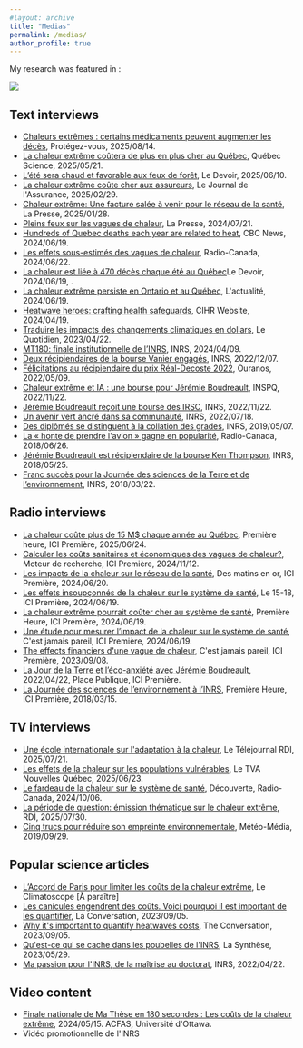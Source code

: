 ```yaml
---
#layout: archive
title: "Medias"
permalink: /medias/
author_profile: true
---
```


My research was featured in :

<img src = "https://jeremieboudreault.github.io/files/medias.png">

Text interviews
-------------------

* [Chaleurs extrêmes : certains médicaments peuvent augmenter les décès](https://www.protegez-vous.ca/nouvelles/sante-et-alimentation/chaleurs-extremes-certains-medicaments-peuvent-augmenter-le-risque-de-deces), Protégez-vous, 2025/08/14.
* [La chaleur extrême coûtera de plus en plus cher au Québec](https://www.quebecscience.qc.ca/environnement/chaleur-extreme-cout-cher-quebec/), Québec Science, 2025/05/21.
* [L’été sera chaud et favorable aux feux de forêt](https://www.ledevoir.com/environnement/889687/ete-sera-chaud-favorable-feux-foret-prevoit-environnement-canada), Le Devoir, 2025/06/10.
* [La chaleur extrême coûte cher aux assureurs](https://portail-assurance.ca/article/la-chaleur-extreme-coute-cher-au-systeme-de-sante-et-aux-assureurs-de-personnes/), Le Journal de l'Assurance, 2025/02/29. 
* [Chaleur extrême: Une facture salée à venir pour le réseau de la santé](https://www.lapresse.ca/actualites/sante/2025-01-28/chaleur-extreme/une-facture-salee-a-venir-pour-le-reseau-de-la-sante-previent-une-etude-de-l-inrs.php), La Presse, 2025/01/28.
* [Pleins feux sur les vagues de chaleur](https://www.lapresse.ca/actualites/sciences/2024-07-21/pleins-feux-sur-les-vagues-de-chaleur.php), La Presse, 2024/07/21.
* [Hundreds of Quebec deaths each year are related to heat](https://www.cbc.ca/news/canada/montreal/heat-mortality-quebec-1.7239971?cmp=rss), CBC News, 2024/06/19.
* [Les effets sous-estimés des vagues de chaleur](https://ici.radio-canada.ca/nouvelle/2082705/vague-chaleur-canicule-systeme-sante), Radio-Canada, 2024/06/22.
* [La chaleur est liée à 470 décès chaque été au Québec](https://www.ledevoir.com/societe/815114/chaleur-cause-470-deces-225-hospitalisations-chaque-ete-quebec)Le Devoir, 2024/06/19, .
* [La chaleur extrême persiste en Ontario et au Québec](https://lactualite.com/actualites/environnement-canada-affirme-que-la-chaleur-extreme-persiste-en-ontario-et-au-quebec/), L'actualité, 2024/06/19.
* [Heatwave heroes: crafting health safeguards](https://cihr-irsc.gc.ca/e/53886.html), CIHR Website, 2024/04/19. 
* [Traduire les impacts des changements climatiques en dollars](https://www.lequotidien.com/actualites/actualites-locales/2023/04/22/traduire-les-impacts-des-changements-climatiques-en-dollars-QCJ3ALYXO5A5RF7AR3L57NFAMU/), Le Quotidien, 2023/04/22.
* [MT180: finale institutionnelle de l’INRS](https://inrs.ca/actualites/ma-these-en-180-secondes-et-three-minute-thesis-devoilement-des-laureats-de-linrs/), INRS, 2024/04/09.
* [Deux récipiendaires de la bourse Vanier engagés](https://inrs.ca/actualites/linrs-fait-bonne-figure-a-la-remise-des-bourses-vanier2022/), INRS, 2022/12/07.
* [Félicitations au récipiendaire du prix Réal-Decoste 2022](https://www.ouranos.ca/felicitations-au-recipiendaire-du-prix-real-decoste-2022/), Ouranos, 2022/05/09.
* [Chaleur extrême et IA : une bourse pour Jérémie Boudreault](https://www.inspq.qc.ca/nouvelles/chaleur-extreme-intelligence-artificielle-bourse-recherche-jeremie-boudreault), INSPQ, 2022/11/22.
* [Jérémie Boudreault reçoit une bourse des IRSC](https://inrs.ca/actualites/le-doctorant-jeremie-boudreault-recoit-la-bourse-dimpact-sur-le-systeme-de-sante-des-irsc/), INRS, 2022/11/22.
* [Un avenir vert ancré dans sa communauté](https://inrs.ca/actualites/un-avenir-vert-ancre-dans-sa-communaute/), INRS, 2022/07/18.
* [Des diplômés se distinguent à la collation des grades](https://inrs.ca/actualites/des-diplomees-se-distinguent-a-la-collation-des-grades-2018-2019/), INRS, 2019/05/07.
* [La « honte de prendre l'avion » gagne en popularité](https://ici.radio-canada.ca/nouvelle/1202404/environnement-lutte-changements-climatiques-flygskam-vol), Radio-Canada, 2018/06/26.
* [Jérémie Boudreault est récipiendaire de la bourse Ken Thompson](https://inrs.ca/actualites/jeremie-boudreault-est-recipiendaire-de-la-bourse-ken-thompson-de-lacrh/), INRS, 2018/05/25.
* [Franc succès pour la Journée des sciences de la Terre et de l’environnement](https://inrs.ca/actualites/franc-succes-pour-la-journee-des-sciences-de-la-terre-et-de-lenvironnement/), INRS, 2018/03/22.


Radio interviews
-------------------

* [La chaleur coûte plus de 15 M$ chaque année au Québec](https://ici.radio-canada.ca/ohdio/premiere/emissions/premiere-heure/segments/rattrapage/2104442/effets-episodes-chaleur-extreme-sur-systeme-sante), Première heure, ICI Première, 2025/06/24.
* [Calculer les coûts sanitaires et économiques des vagues de chaleur?](https://ici.radio-canada.ca/ohdio/premiere/emissions/moteur-de-recherche/segments/rattrapage/1910988/comment-calculer-couts-sanitaires-et-economiques-vagues-chaleur), Moteur de recherche, ICI Première, 2024/11/12.
* [Les impacts de la chaleur sur le réseau de la santé](https://ici.radio-canada.ca/ohdio/premiere/emissions/des-matins-en-or/segments/rattrapage/1787912/impacts-chaleur-sur-reseau-sante), Des matins en or, ICI Première, 2024/06/20.
* [Les effets insoupçonnés de la chaleur sur le système de santé](https://ici.radio-canada.ca/ohdio/premiere/emissions/le-15-18/segments/rattrapage/1787107/effets-insoupconnes-chaleur-extreme-sur-systeme-sante-au-quebec), Le 15-18, ICI Première, 2024/06/19.
* [La chaleur extrême pourrait coûter cher au système de santé](https://ici.radio-canada.ca/ohdio/premiere/emissions/premiere-heure/segments/rattrapage/1786707/chaleur-un-reel-fardeau-sanitaire), Première Heure, ICI Première, 2024/06/19.
* [Une étude pour mesurer l’impact de la chaleur sur le système de santé](https://ici.radio-canada.ca/ohdio/premiere/emissions/cest-jamais-pareil/segments/rattrapage/1786894/une-etude-pour-mesurer-impact-chaleur-sur-systeme-sante), C'est jamais pareil, ICI Première, 2024/06/19.
* [The effects financiers d'une vague de chaleur](https://ici.radio-canada.ca/ohdio/premiere/emissions/cest-jamais-pareil/episodes/750162/rattrapage-vendredi-8-septembre-2023/4), C'est jamais pareil, ICI Première, 2023/09/08.
* [La Jour de la Terre et l’éco-anxiété avec Jérémie Boudreault](https://ici.radio-canada.ca/ohdio/premiere/emissions/place-publique/episodes/622784/rattrapage-du-vendredi-22-avril-2022/8?fbclid=IwAR3RnzZaGAJ6dpHQw4YDKKyxn9wqVtviFJphlqIKjWB8S76jWbW0nJhrA38), 2022/04/22, Place Publique, ICI Première.
* [La Journée des sciences de l’environnement à l’INRS](https://ici.radio-canada.ca/ohdio/premiere/emissions/premiere-heure/segments/chronique/63484/inrs-science-environnement-martine), Première Heure, ICI Première, 2018/03/15.


TV interviews
-------------------

* [Une école internationale sur l'adaptation à la chaleur](https://www.youtube.com/watch?v=1AGNxft7-Dk), Le Téléjournal RDI, 2025/07/21.
* [Les effets de la chaleur sur les populations vulnérables](https://www.tvaplus.ca/tva/le-tva-nouvelles-quebec), Le TVA Nouvelles Québec, 2025/06/23.
* [Le fardeau de la chaleur sur le système de santé](https://ici.radio-canada.ca/tele/decouverte/site/segments/reportage/1872309/changements-climatiques-chaleur-sante-soins), Découverte, Radio-Canada, 2024/10/06.
* [La période de question: émission thématique sur le chaleur extrême](https://solutionsmedia.cbcrc.ca/fr/emissions/la-periode-de-questions), RDI, 2025/07/30.
* [Cinq trucs pour réduire son empreinte environnementale](https://www.meteomedia.com/fr/nouvelles/climat/impacts/cinq-trucs-pour-reduire-son-empreinte-environnementale), Météo-Média, 2019/09/29.


Popular science articles
-------------------

* [L’Accord de Paris pour limiter les coûts de la chaleur extrême](), Le Climatoscope [À paraître]
* [Les canicules engendrent des coûts. Voici pourquoi il est important de les quantifier](https://theconversation.com/les-canicules-engendrent-des-couts-voici-pourquoi-il-est-important-de-les-quantifier-207749), La Conversation, 2023/09/05.
* [Why it's important to quantify heatwaves costs](https://theconversation.com/heat-waves-have-a-cost-heres-why-its-important-to-quantify-it-213141), The Conversation, 2023/09/05.
* [Qu'est-ce qui se cache dans les poubelles de l'INRS](https://jeremieboudreault.github.io/files/LaSynthese_HS_Dechets_WEB_FRv2.pdf), La Synthèse, 2023/05/29.
* [Ma passion pour l'INRS, de la maîtrise au doctorat](https://inrs.ca/actualites/ma-recherche-en-serie-la-passion-pour-lenvironnement-de-jeremie-boudreault-de-la-maitrise-au-doctorat/), INRS, 2022/04/22.


Video content
--------------------

* [Finale nationale de Ma Thèse en 180 secondes : Les coûts de la chaleur extrême](https://www.youtube.com/watch?v=yQVabpSwwXc&list=PL9zimENn6GXcVy4IVrhc-_uFSxBOzQ1gH&index=16), 2024/05/15. ACFAS, Université d'Ottawa.
* Vidéo promotionnelle de l'INRS 
